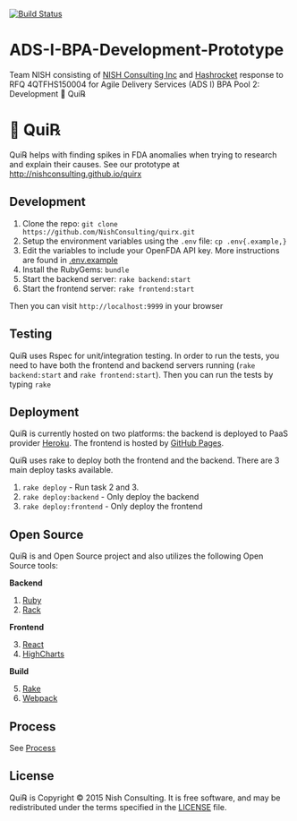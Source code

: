 [![Build Status](https://api.travis-ci.org/NishConsulting/quirx.svg?branch=master)](https://travis-ci.org/NishConsulting/quirx)

# ADS-I-BPA-Development-Prototype
Team NISH consisting of [NISH Consulting Inc](http://www.nishconsulting.com) and [Hashrocket](http://www.hashrocket.com) response to RFQ 4QTFHS150004 for Agile Delivery Services (ADS I) BPA Pool 2: Development :pill: Qui℞

# :pill: Qui℞
Qui℞ helps with finding spikes in FDA anomalies when trying to research and explain their causes.
See our prototype at http://nishconsulting.github.io/quirx

## Development

1. Clone the repo: `git clone https://github.com/NishConsulting/quirx.git`
2. Setup the environment variables using the `.env` file: `cp .env{.example,}`
3. Edit the variables to include your OpenFDA API key. More instructions are found in [.env.example](.env.example)
4. Install the RubyGems: `bundle`
5. Start the backend server: `rake backend:start`
6. Start the frontend server: `rake frontend:start`

Then you can visit `http://localhost:9999` in your browser

## Testing

Qui℞ uses Rspec for unit/integration testing. In order to run the tests, you need to have both the frontend and backend servers running (`rake backend:start` and `rake frontend:start`). Then you can run the tests by typing `rake`

## Deployment

Qui℞ is currently hosted on two platforms: the backend is deployed to PaaS provider [Heroku](https://heroku.com).
The frontend is hosted by [GitHub Pages](https://pages.github.com/).

Qui℞ uses rake to deploy both the frontend and the backend. There are 3 main deploy tasks available.

1. `rake deploy` - Run task 2 and 3.
2. `rake deploy:backend` - Only deploy the backend
3. `rake deploy:frontend` - Only deploy the frontend

## Open Source

Qui℞ is and Open Source project and also utilizes the following Open Source tools:

**Backend**

1. [Ruby](https://www.ruby-lang.org/en/)
2. [Rack](http://rack.github.io/)

**Frontend**

3. [React](http://facebook.github.io/react/)
4. [HighCharts](http://www.highcharts.com/)

**Build**

5. [Rake](https://github.com/ruby/rake)
6. [Webpack](http://webpack.github.io/)

## Process

See [Process](docs/process.md)

## License

Qui℞ is Copyright © 2015 Nish Consulting. It is free software, and may be redistributed under the terms specified in the [LICENSE](LICENSE) file.
